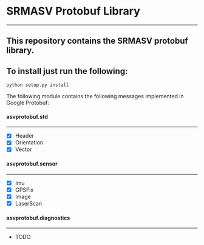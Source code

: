 # SRMASV Protobuf Library
------
This repository contains the SRMASV protobuf library.
------
## To install just run the following:
`python setup.py install`

The following module contains the following messages implemented in Google Protobuf:

#### asvprotobuf.std
-----
- [x] Header
- [x] Orientation
- [x] Vector

#### asvprotobuf.sensor
-----
- [x] Imu
- [x] GPSFix
- [x] Image
- [x] LaserScan

#### asvprotobuf.diagnostics
-----
- TODO

